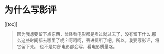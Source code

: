 # 为什么写影评
[[toc]]

>因为我想要留下点东西，曾经看电影都是看过就过去了，没有留下什么,那么这些时间都去哪里了呢？呵呵呵，丢进厕所了吧。所以，我要写影评，将它留下来。
也不是每部电影都会写，看电影质量咯。
